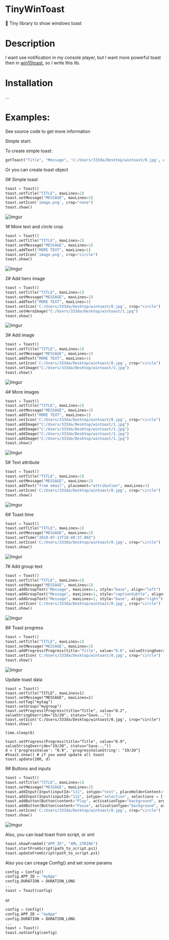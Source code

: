 # TinyWinToast

:email: Tiny library to show windows toast

# Description
I want use notification in my console player, but I want more powerful toast then in [win10toast](https://github.com/jithurjacob/Windows-10-Toast-Notifications "win10toast"),
so I write this lib.

# Installation

...

# Examples:

See source code to get more information

Simple start:

To create simple toast:

```python
getToast("Title", "Message", 'C:/Users/333da/Desktop/wintoast/0.jpg', crop="circle", duration="short", appId="MyApp", isMute=True).show()
```

Or you can create toast object

0# Simple toast

```python
toast = Toast()
toast.setTitle("TITLE", maxLines=2)
toast.setMessage("MESSAGE", maxLines=2)
toast.setIcon('image.png', crop="none")
toast.show()
```

![Imgur](https://github.com/J-CITY/TinyWinToast/blob/master/screens/0.png)

1# More text and circle crop

```python
toast = Toast()
toast.setTitle("TITLE", maxLines=1)
toast.setMessage("MESSAGE", maxLines=1)
toast.addText("MORE TEXT", maxLines=1)
toast.setIcon('image.png', crop="circle")
toast.show()
```

![Imgur](https://github.com/J-CITY/TinyWinToast/blob/master/screens/1.png)

2# Add hero image

```python
toast = Toast()
toast.setTitle("TITLE", maxLines=1)
toast.setMessage("MESSAGE", maxLines=1)
toast.addText("MORE TEXT", maxLines=1)
toast.setIcon('C:/Users/333da/Desktop/wintoast/0.jpg', crop="circle")
toast.setHeroImage("C:/Users/333da/Desktop/wintoast/1.jpg")
toast.show()
```

![Imgur](https://github.com/J-CITY/TinyWinToast/blob/master/screens/2.png)

3# Add image

```python
toast = Toast()
toast.setTitle("TITLE", maxLines=1)
toast.setMessage("MESSAGE", maxLines=1)
toast.addText("MORE TEXT", maxLines=1)
toast.setIcon('C:/Users/333da/Desktop/wintoast/0.jpg', crop="circle")
toast.setImage("C:/Users/333da/Desktop/wintoast/1.jpg")
toast.show()
```

![Imgur](https://github.com/J-CITY/TinyWinToast/blob/master/screens/3.png)

4# More images

```python
toast = Toast()
toast.setTitle("TITLE", maxLines=1)
toast.setMessage("MESSAGE", maxLines=1)
toast.addText("MORE TEXT", maxLines=1)
toast.setIcon('C:/Users/333da/Desktop/wintoast/0.jpg', crop="circle")
toast.addImage("C:/Users/333da/Desktop/wintoast/1.jpg")
toast.addImage("C:/Users/333da/Desktop/wintoast/1.jpg")
toast.addImage("C:/Users/333da/Desktop/wintoast/1.jpg")
toast.addImage("C:/Users/333da/Desktop/wintoast/1.jpg")
toast.show()
```

![Imgur](https://github.com/J-CITY/TinyWinToast/blob/master/screens/4.png)

5# Text attribute

```python
toast = Toast()
toast.setTitle("TITLE", maxLines=1)
toast.setMessage("MESSAGE", maxLines=1)
toast.addText("from email", placement="attribution", maxLines=1)
toast.setIcon('C:/Users/333da/Desktop/wintoast/0.jpg', crop="circle")
toast.show()
```

![Imgur](https://github.com/J-CITY/TinyWinToast/blob/master/screens/5.png)

6# Toast time 

```python
toast = Toast()
toast.setTitle("TITLE", maxLines=1)
toast.setMessage("MESSAGE", maxLines=1)
toast.setTime("2019-07-13T18:49:37.00Z")
toast.setIcon('C:/Users/333da/Desktop/wintoast/0.jpg', crop="circle")
toast.show()
```

![Imgur](https://github.com/J-CITY/TinyWinToast/blob/master/screens/6.png)

7# Add group text

```python
toast = Toast()
toast.setTitle("TITLE", maxLines=1)
toast.setMessage("MESSAGE", maxLines=1)
toast.addGroupText("Message", maxLines=1, style="base", align="left")
toast.addGroupText("Message", maxLines=1, style="captionSubtle", align="left")
toast.addGroupText("Message", maxLines=1, style="base", align="right")
toast.setIcon('C:/Users/333da/Desktop/wintoast/0.jpg', crop="circle")
toast.show()
```

![Imgur](https://github.com/J-CITY/TinyWinToast/blob/master/screens/7.png)

8# Toast progress

```python
toast = Toast()
toast.setTitle("TITLE", maxLines=1)
toast.setMessage("MESSAGE", maxLines=1)
toast.addProgress(Progress(title="Title", value="0.6", valueStringOverride="15/20", status="Save..."))
toast.setIcon('C:/Users/333da/Desktop/wintoast/0.jpg', crop="circle")
toast.show()
```

![Imgur](https://github.com/J-CITY/TinyWinToast/blob/master/screens/8.png)

Update toast data

```puthon
toast = Toast()
toast.setTitle("TITLE", maxLines=1)
toast.setMessage("MESSAGE", maxLines=1)
toast.setTag("mytag")
toast.setGroup("mygroup")
toast.setProgress(Progress(title="Title", value="0.2", valueStringOverride="15/20", status="Save..."))
toast.setIcon('C:/Users/333da/Desktop/wintoast/0.jpg', crop="circle")
toast.show()

time.sleep(6)

toast.setProgress(Progress(title="Title", value="0.9", valueStringOverride="19/20", status="Save..."))
d = {'progressValue': "0.9", 'progressValueString': "19/20"}
#toast.show() # if you wand update all toast
toast.update(200, d)
```

9# Buttons and inputs

```python
toast = Toast()
toast.setTitle("TITLE", maxLines=1)
toast.setMessage("MESSAGE", maxLines=1)
toast.addInput(Input(inputId="111", intype="text", placeHolderContent="Input text..."))
toast.addInput(Input(inputId="112", intype="selection", selections = [("1","Yes"), ("2","No"), ("3","Maybe")], defaultInput="1"))
toast.addButton(Button(content="Play", activationType="background", arguments="dismiss", pendingUpdate=False))
toast.addButton(Button(content="Pause", activationType="background", arguments="http://www.google.com", pendingUpdate=False))
toast.setIcon('C:/Users/333da/Desktop/wintoast/0.jpg', crop="circle")
toast.show()
```

![Imgur](https://github.com/J-CITY/TinyWinToast/blob/master/screens/9.png)

Also, you can load toast from script, or xml

```python
toast.showFromXml("APP_ID", "XML_STRING")
toast.startFromScript(path_to_script.ps1)
toast.updateFromScript(path_to_script.ps1)
```

Also you can creage Config() and set some params
```python
config = Config()
config.APP_ID = "myApp"
config.DURATION = DURATION_LONG
...
toast = Toast(config)
```

or 

```python
config = Config()
config.APP_ID = "myApp"
config.DURATION = DURATION_LONG
...
toast = Toast()
toast.setConfig(config)
```